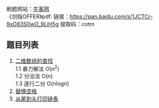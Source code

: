 刷题网站：[牛客网](https://www.nowcoder.com/ta/coding-interviews) <br>
《剑指OFFER》pdf: 链接：https://pan.baidu.com/s/1JCTCr-9xO83S0wO_9LiH5g 提取码：cotm <br>


题目列表
-
1. [二维数组的查找](https://github.com/Sonia-96/Coding4Interviews/tree/master/剑指offer/1-二维数组中的查找) <br>
  1.1 暴力解法 O(n<sup>2</sup>) <br>
  1.2 分治法 O(n) <br>
  1.3 逐行二分 O(nlogn) <br>
2. [替换空格](https://github.com/Sonia-96/Coding4Interviews/tree/master/剑指offer/2-替换空格)
3. [从尾到头打印链表](https://github.com/Sonia-96/Coding4Interviews/tree/master/剑指offer/3-从尾到头打印链表)
